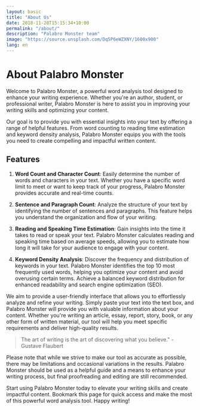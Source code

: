 ```yaml
---
layout: basic
title: "About Us"
date: 2018-11-28T15:15:34+10:00
permalink: "/about/"
description: "Palabro Monster team"
image: "https://source.unsplash.com/Dq5P6eWZXNY/1600x900"
lang: en
---
```


# About Palabro Monster

Welcome to Palabro Monster, a powerful word analysis tool designed to enhance your writing experience. Whether you're an author, student, or professional writer, Palabro Monster is here to assist you in improving your writing skills and optimizing your content.

Our goal is to provide you with essential insights into your text by offering a range of helpful features. From word counting to reading time estimation and keyword density analysis, Palabro Monster equips you with the tools you need to create compelling and impactful written content.

## Features

1. **Word Count and Character Count**: Easily determine the number of words and characters in your text. Whether you have a specific word limit to meet or want to keep track of your progress, Palabro Monster provides accurate and real-time counts.

2. **Sentence and Paragraph Count**: Analyze the structure of your text by identifying the number of sentences and paragraphs. This feature helps you understand the organization and flow of your writing.

3. **Reading and Speaking Time Estimation**: Gain insights into the time it takes to read or speak your text. Palabro Monster calculates reading and speaking time based on average speeds, allowing you to estimate how long it will take for your audience to engage with your content.

4. **Keyword Density Analysis**: Discover the frequency and distribution of keywords in your text. Palabro Monster identifies the top 10 most frequently used words, helping you optimize your content and avoid overusing certain terms. Achieve a balanced keyword distribution for enhanced readability and search engine optimization (SEO).

We aim to provide a user-friendly interface that allows you to effortlessly analyze and refine your writing. Simply paste your text into the text box, and Palabro Monster will provide you with valuable information about your content. Whether you're writing an article, essay, report, story, book, or any other form of written material, our tool will help you meet specific requirements and deliver high-quality results.

> The art of writing is the art of discovering what you believe." - Gustave Flaubert

Please note that while we strive to make our tool as accurate as possible, there may be limitations and occasional variations in the results. Palabro Monster should be used as a helpful guide and a means to enhance your writing process, but final proofreading and editing are still recommended.

Start using Palabro Monster today to elevate your writing skills and create impactful content. Bookmark this page for quick access and make the most of this powerful word analysis tool. Happy writing!